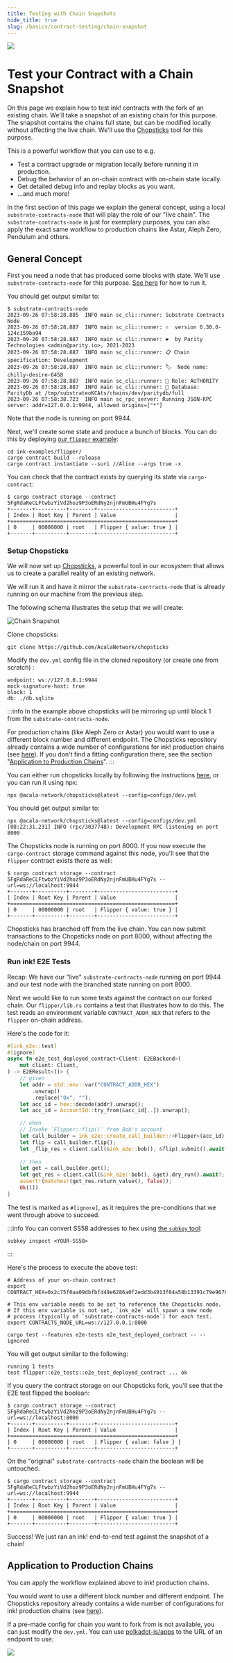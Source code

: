 ```yaml
---
title: Testing with Chain Snapshots
hide_title: true
slug: /basics/contract-testing/chain-snapshot
---
```


<img src="/img/title/blockchain-fork.svg" className="titlePic" />

# Test your Contract with a Chain Snapshot

On this page we explain how to test ink! contracts with the
fork of an existing chain. We'll take a snapshot of an existing
chain for this purpose. The snapshot contains the chains full state,
but can be modified locally without affecting the live chain. 
We'll use the [Chopsticks](https://github.com/AcalaNetwork/chopsticks)
tool for this purpose.

This is a powerful workflow that you can use to e.g.

* Test a contract upgrade or migration locally before running it in production.
* Debug the behavior of an on-chain contract with on-chain state locally.
* Get detailed debug info and replay blocks as you want.
* …and much more!

In the first section of this page we explain the general concept, using a local
`substrate-contracts-node` that will play the role of our "live chain".
The `substrate-contracts-node` is just for exemplary purposes, you can also 
apply the exact same workflow to production chains like Astar, Aleph Zero,
Pendulum and others.

## General Concept

First you need a node that has produced some blocks with state. We'll
use `substrate-contracts-node` for this purpose.
[See here](/5.x/getting-started/running-substrate/) for how to run it.

You should get output similar to:

```
$ substrate-contracts-node
2023-09-26 07:58:28.885  INFO main sc_cli::runner: Substrate Contracts Node    
2023-09-26 07:58:28.887  INFO main sc_cli::runner: ✌️  version 0.30.0-124c159ba94    
2023-09-26 07:58:28.887  INFO main sc_cli::runner: ❤️  by Parity Technologies <admin@parity.io>, 2021-2023    
2023-09-26 07:58:28.887  INFO main sc_cli::runner: 📋 Chain specification: Development    
2023-09-26 07:58:28.887  INFO main sc_cli::runner: 🏷  Node name: chilly-desire-6458    
2023-09-26 07:58:28.887  INFO main sc_cli::runner: 👤 Role: AUTHORITY    
2023-09-26 07:58:28.887  INFO main sc_cli::runner: 💾 Database: ParityDb at /tmp/substrateoKCAts/chains/dev/paritydb/full    
2023-09-26 07:58:38.723  INFO main sc_rpc_server: Running JSON-RPC server: addr=127.0.0.1:9944, allowed origins=["*"]  
```

Note that the node is running on port 9944.

Next, we'll create some state and produce a bunch of blocks. You can do this by deploying [our
`flipper` example](https://github.com/paritytech/ink-examples/tree/main/flipper):

```
cd ink-examples/flipper/
cargo contract build --release
cargo contract instantiate --suri //Alice --args true -x
```

You can check that the contract exists by querying its state via `cargo-contract`:

```
$ cargo contract storage --contract 5FgRdaReCLFtwbzYiVd2hoz9P3oERdNy2njnFmUBHu4FYg7s
+-------+----------+--------+-------------------------+
| Index | Root Key | Parent | Value                   |
+=====================================================+
| 0     | 00000000 | root   | Flipper { value: true } |
+-------+----------+--------+-------------------------+
```

### Setup Chopsticks

We will now set up [Chopsticks](https://github.com/AcalaNetwork/chopsticks),
a powerful tool in our ecosystem that allows us to create a parallel reality
of an existing network.

We will run it and have it mirror the `substrate-contracts-node` that is already running
on our machine from the previous step.

The following schema illustrates the setup that we will create:

<img className="schema2" width title="Test your smart contract on a Chopsticks branch" src="/img/test-smart-contract-with-chain-snapshot.svg" alt="Chain Snapshot" />

Clone chopsticks:

```
git clone https://github.com/AcalaNetwork/chopsticks
```

Modify the `dev.yml` config file in the cloned repository (or create one from scratch) :

```
endpoint: ws://127.0.0.1:9944
mock-signature-host: true
block: 1
db: ./db.sqlite
```

:::info
In the example above chopsticks will be mirroring up until block 1 from the
`substrate-contracts-node`.

For production chains (like Aleph Zero or Astar) you would want to use a different
block number and different endpoint. The Chopsticks repository already contains a
wide number of configurations for ink! production chains (see [here](https://github.com/AcalaNetwork/chopsticks/tree/master/configs)).
If you don't find a fitting configuration there, see the section
"[Application to Production Chains](#application-to-production-chains)".
:::

You can either run chopsticks locally by following the instructions
[here](https://github.com/AcalaNetwork/chopsticks#install), or
you can run it using npx:

```
npx @acala-network/chopsticks@latest --config=configs/dev.yml
```

You should get output similar to:

```
npx @acala-network/chopsticks@latest --config=configs/dev.yml
[08:22:31.231] INFO (rpc/3037748): Development RPC listening on port 8000
```

The Chopsticks node is running on port 8000.
If you now execute the `cargo-contract` storage command against this node, you'll see
that the `flipper` contract exists there as well:

```
$ cargo contract storage --contract 5FgRdaReCLFtwbzYiVd2hoz9P3oERdNy2njnFmUBHu4FYg7s --url=ws://localhost:9944
+-------+----------+--------+-------------------------+
| Index | Root Key | Parent | Value                   |
+=====================================================+
| 0     | 00000000 | root   | Flipper { value: true } |
+-------+----------+--------+-------------------------+
```

Chopsticks has branched off from the live chain.
You can now submit transactions to the Chopsticks node on port 8000,
without affecting the node/chain on port 9944.

### Run ink! E2E Tests

Recap: We have our "live" `substrate-contracts-node` running on port 9944
and our test node with the branched state running on port 8000.

Next we would like to run some tests against the contract on our forked chain. 
Our `flipper/lib.rs` contains a test that illustrates how to do this.
The test reads an environment variable `CONTRACT_ADDR_HEX` that refers to
the `flipper` on-chain address.

Here's the code for it:

```rust
#[ink_e2e::test]
#[ignore]
async fn e2e_test_deployed_contract<Client: E2EBackend>(
    mut client: Client,
) -> E2EResult<()> {
    // given
    let addr = std::env::var("CONTRACT_ADDR_HEX")
        .unwrap()
        .replace("0x", "");
    let acc_id = hex::decode(addr).unwrap();
    let acc_id = AccountId::try_from(&acc_id[..]).unwrap();

    // when
    // Invoke `Flipper::flip()` from Bob's account
    let call_builder = ink_e2e::create_call_builder::<Flipper>(acc_id);
    let flip = call_builder.flip();
    let _flip_res = client.call(&ink_e2e::bob(), &flip).submit().await?;
    
    // then
    let get = call_builder.get();
    let get_res = client.call(&ink_e2e::bob(), &get).dry_run().await?;
    assert!(matches!(get_res.return_value(), false));
    Ok(())
}
```

The test is marked as `#[ignore]`, as it requires the pre-conditions that we went through
above to succeed.

:::info
You can convert SS58 addresses to hex using [the `subkey` tool](https://crates.io/crates/subkey):

```
subkey inspect <YOUR-SS58>
```
:::

Here's the process to execute the above test:

```
# Address of your on-chain contract
export CONTRACT_HEX=0x2c75f0aa09dbfbfd49e6286a0f2edd3b4913f04a58b13391c79e96782f5713e3

# This env variable needs to be set to reference the Chopsticks node.
# If this env variable is not set, `ink_e2e` will spawn a new node
# process (typically of `substrate-contracts-node`) for each test.
export CONTRACTS_NODE_URL=ws://127.0.0.1:8000

cargo test --features e2e-tests e2e_test_deployed_contract -- --ignored
```

You will get output similar to the following:

```
running 1 tests
test flipper::e2e_tests::e2e_test_deployed_contract ... ok
```

If you query the contract storage on our Chopsticks fork, you'll see that the E2E test
flipped the boolean:

```
$ cargo contract storage --contract 5FgRdaReCLFtwbzYiVd2hoz9P3oERdNy2njnFmUBHu4FYg7s --url=ws://localhost:8000
+-------+----------+--------+-------------------------+
| Index | Root Key | Parent | Value                   |
+=====================================================+
| 0     | 00000000 | root   | Flipper { value: false } |
+-------+----------+--------+-------------------------+
```

On the "original" `substrate-contracts-node` chain the boolean will be untouched.

```
$ cargo contract storage --contract 5FgRdaReCLFtwbzYiVd2hoz9P3oERdNy2njnFmUBHu4FYg7s --url=ws://localhost:9944
+-------+----------+--------+-------------------------+
| Index | Root Key | Parent | Value                   |
+=====================================================+
| 0     | 00000000 | root   | Flipper { value: true } |
+-------+----------+--------+-------------------------+
```

Success! We just ran an ink! end-to-end test against the snapshot of a chain!

## Application to Production Chains

You can apply the workflow explained above to ink! production chains.

You would want to use a different block number and different endpoint.
The Chopsticks repository already contains a wide number of configurations for
ink! production chains (see [here](https://github.com/AcalaNetwork/chopsticks/tree/master/configs)).

If a pre-made config for chain you want to fork from is not available, you can just
modify the `dev.yml`. You can use [polkadot-js/apps](https://polkadot.js.org/apps) to
the URL of an endpoint to use:

<img src="/img/polkadot-js-rpc-endpoint.png"  />